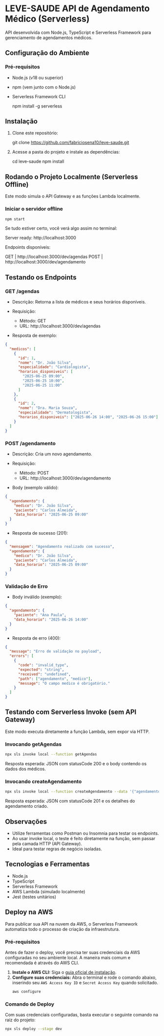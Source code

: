 # LEVE-SAUDE API de Agendamento Médico (Serverless)

API desenvolvida com Node.js, TypeScript e Serverless Framework para gerenciamento de agendamentos médicos.

## Configuração do Ambiente

### Pré-requisitos

- Node.js (v18 ou superior)
- npm (vem junto com o Node.js)
- Serverless Framework CLI

  npm install -g serverless

## Instalação

1. Clone este repositório:

   git clone https://github.com/fabriciosena10/leve-saude.git

2. Acesse a pasta do projeto e instale as dependências:

   cd leve-saude
   npm install

## Rodando o Projeto Localmente (Serverless Offline)

Este modo simula o API Gateway e as funções Lambda localmente.

### Iniciar o servidor offline

```bash
npm start
```

Se tudo estiver certo, você verá algo assim no terminal:

Server ready: http://localhost:3000

Endpoints disponíveis:

GET | http://localhost:3000/dev/agendas
POST | http://localhost:3000/dev/agendamento

## Testando os Endpoints

### GET /agendas

- Descrição: Retorna a lista de médicos e seus horários disponíveis.
- Requisição:

  - Método: GET
  - URL: http://localhost:3000/dev/agendas

- Resposta de exemplo:

```json
{
  "medicos": [
    {
      "id": 1,
      "nome": "Dr. João Silva",
      "especialidade": "Cardiologista",
      "horarios_disponiveis": [
        "2025-06-25 09:00",
        "2025-06-25 10:00",
        "2025-06-25 11:00"
      ]
    },
    {
      "id": 2,
      "nome": "Dra. Maria Souza",
      "especialidade": "Dermatologista",
      "horarios_disponiveis": ["2025-06-26 14:00", "2025-06-26 15:00"]
    }
  ]
}
```

### POST /agendamento

- Descrição: Cria um novo agendamento.
- Requisição:

  - Método: POST
  - URL: http://localhost:3000/dev/agendamento

- Body (exemplo válido):

```json
{
  "agendamento": {
    "medico": "Dr. João Silva",
    "paciente": "Carlos Almeida",
    "data_horario": "2025-06-25 09:00"
  }
}
```

- Resposta de sucesso (201):

```json
{
  "mensagem": "Agendamento realizado com sucesso",
  "agendamento": {
    "medico": "Dr. João Silva",
    "paciente": "Carlos Almeida",
    "data_horario": "2025-06-25 09:00"
  }
}
```

### Validação de Erro

- Body inválido (exemplo):

```json
{
  "agendamento": {
    "paciente": "Ana Paula",
    "data_horario": "2025-06-26 14:00"
  }
}
```

- Resposta de erro (400):

```json
{
  "message": "Erro de validação no payload",
  "errors": [
    {
      "code": "invalid_type",
      "expected": "string",
      "received": "undefined",
      "path": ["agendamento", "medico"],
      "message": "O campo medico é obrigatório."
    }
  ]
}
```

## Testando com Serverless Invoke (sem API Gateway)

Este modo executa diretamente a função Lambda, sem expor via HTTP.

### Invocando getAgendas

```bash
npx sls invoke local --function getAgendas
```

Resposta esperada: JSON com statusCode 200 e o body contendo os dados dos médicos.

### Invocando createAgendamento

```bash
npx sls invoke local --function createAgendamento --data '{"agendamento": {"medico": "Dra. Maria Souza", "paciente": "Ana Furtado", "data_horario": "2025-06-26 14:00"}}'
```

Resposta esperada: JSON com statusCode 201 e os detalhes do agendamento criado.

## Observações

- Utilize ferramentas como Postman ou Insomnia para testar os endpoints.
- Ao usar invoke local, o teste é feito diretamente na função, sem passar pela camada HTTP (API Gateway).
- Ideal para testar regras de negócio isoladas.

## Tecnologias e Ferramentas

- Node.js
- TypeScript
- Serverless Framework
- AWS Lambda (simulado localmente)
- Jest (testes unitários)

## Deploy na AWS

Para publicar sua API na nuvem da AWS, o Serverless Framework automatiza todo o processo de criação da infraestrutura.

### Pré-requisitos

Antes de fazer o deploy, você precisa ter suas credenciais da AWS configuradas no seu ambiente local. A maneira mais comum e recomendada é através do AWS CLI.

1.  **Instale o AWS CLI:** Siga o [guia oficial de instalação](https://docs.aws.amazon.com/cli/latest/userguide/getting-started-install.html).
2.  **Configure suas credenciais:** Abra o terminal e rode o comando abaixo, inserindo seu `AWS Access Key ID` e `Secret Access Key` quando solicitado.
    ```bash
    aws configure
    ```

### Comando de Deploy

Com suas credenciais configuradas, basta executar o seguinte comando na raiz do projeto:

```bash
npx sls deploy --stage dev
```
